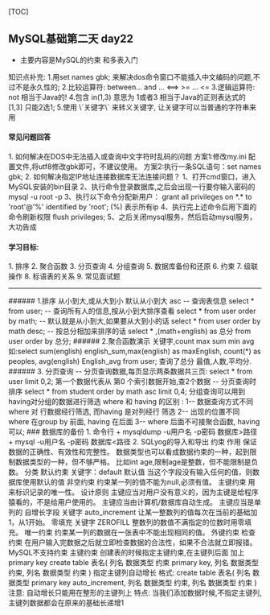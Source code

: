 [TOC]
## MySQL基础第二天 day22
- 主要内容是MySQL的约束 和多表入门
<p>知识点补充:
    1.用set names gbk; 来解决dos命令窗口不能插入中文编码的问题,不过不是永久性的;
    2.比较运算符: between... and ...  <==>  >= ... <=
    3.逻辑运算符: not 相当于Java的!
    4.包含  in(1,3) 意思为 1或者3 相当于Java的正则表达式的 [1,3] 只能2选1;
    5.使用  \`关键字\`   来转义关键字, 让关键字可以当普通的字符串来用
<p>
<p><h4>常见问题回答</h4>
1. 如何解决在DOS中无法插入或查询中文字符时乱码的问题   
    方案1:修改my.ini 配置文件,将utf8修改gbk即可，不建议使用。
    方案2:执行一条SQL语句：set names gbk;
2. 如何解决指定IP地址连接数据库无法连接问题？
    1、打开cmd窗口，进入MySQL安装的bin目录
    2、执行命令登录数据库,之后会出现一行要你输入密码的 mysql -u root -p
    3、执行以下命令分配新用户：
     grant all privileges on *.* to 'root'@'%' identified by 'root'; 
     (%) 表示所有ip
    4、执行完上述命令后用下面的命令刷新权限
      flush privileges;
    5、之后关闭mysql服务，然后启动mysql服务，大功告成
</p>
<h4>学习目标:</h4>
    1. 排序
    2. 聚合函数
    3. 分页查询
    4. 分组查询
    5. 数据库备份和还原
    6. 约束
    7. 级联操作
    8. 标语表的关系
    9. 常见面试题
<hr>
###### 1.排序 从小到大,或从大到小 默认从小到大 asc
-- 查询表信息
select * from user;
-- 查询所有人的信息,按从小到大排序查看
select * from user order by math;
-- 默认就是从小到大,如果要从大到小的话
select  * from user order by math desc;
-- 按总分相加来排序的话
select * ,(math+english) as 总分 from user order by 总分;
###### 2.聚合函数演示
关键字,count max sum min avg 
如:select sum(english) english_sum,max(english) as maxEnglish, count(*) as peoples, avg(english) English_avg from user;
 查询了总分 最值,人数,平均分.
###### 3. 分页查询
-- 分页查询数据,每页显示两条数据共三页:
select * from user limit 0,2; 
第一个数据代表从 第0 个索引数据开始,查2个数据
-- 分页查询时排序
select * from student order by math asc limit 0,4;
分组查询可以用到having对分组的数据进行筛选
where 和 having 的区别 :
1-- 数据查询方式不同where 对 行数据经行筛选, 而having 是对列经行 筛选
2-- 出现的位置不同 where 在group by 前面, having 在后面
3-- where 后面不可接聚合函数, having 可以;
### 数据库的备份
1. 命令行
    + mysqldump -u用户名 -p密码 数据库>路径
    + mysql -u用户名 -p密码 数据库<路径
2. SQLyog的导入和导出
约束
    作用
        保证数据的正确性、有效性和完整性。
        数据类型也可以看成数据约束的一种，起到限制数据类型的一种，但不够严格。
            比如int age,限制age是整数，但不能限制是负数。
    分类
        默认约束
            关键字：default 默认值
            当这个字段没有输入任何的值，则数据库使用默认的值
        非空约束
            约束某一列的值不能为null,必须有值。
        主键约束
            用来标识记录的唯一性。
            设计原则
                主键应当对用户没有意义的，因为主键是给程序猿看的，不是给用户使用的。
                主键应当由计算机/数据库自动生成。
                主键应当是单列的
            自增长字段
                关键字
                    auto_increment
                让某一整数列的值每次在当前的基础加1，从1开始。
            零填充
                关键字
                    ZEROFILL
                整数列的数值不满指定的位数时用零填充。
        唯一约束
            约束某一列的数据在一张表中不能出现相同的值。
        外键约束
        检查约束
            在用户输入完数据之后就立即检查数据的合法性，如果不合法就立即报错。
            MySQL不支持约束
    主键约束
        创建表的时候指定主键约束,在主键列后面 加上 primary key 
            create table 表名(
        列名 数据类型 约束 primary key,
        列名 数据类型 约束,
        列名 数据类型 约束
        )
        指定主键列自动增长
            格式:
                create table 表名(
        列名 数据类型  primary key  auto_increment,
        列名 数据类型 约束,
        列名 数据类型 约束
        )
            注意: 自动增长只能用在整形的主键列上
            特点: 当我们添加数据时候,不指定主键列,主键列数据都会在原来的基础长递增1





